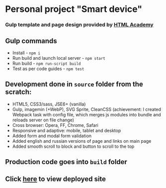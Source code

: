 # Personal project "Smart device"
### Gulp template and page design provided by [HTML Academy](https://htmlacademy.ru)
## Gulp commands
* Install - `npm i`
* Run build and launch local server - `npm start`
* Run build - `npm run-script build`
* Test as per code guides - `npm test`
## Development done in `source` folder from the scratch:
* HTML5, CSS3/sass, JSE6+ (vanilla)
* Gulp, imagemin (+WebP), SVG Sprite, CleanCSS (achievement: I created Webpack task with config file, which merges js modules into bundle and reloads server on file change)
* Cross browser: Opera, FF, Chrome, Safari
* Responsive and adaptive: mobile, tablet and desktop
* Added form and modal form validation
* Added english and russian versions of page and links on main page
* Added smooth scroll to block and button to scroll to the top
## Production code goes into `build` folder
## Click [here](https://andrewskylark.github.io/Smart_Device/) to view deployed site
